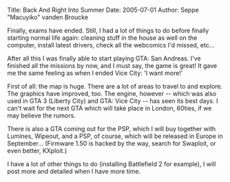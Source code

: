Title: Back And Right Into Summer
Date: 2005-07-01
Author: Seppe "Macuyiko" vanden Broucke

Finally, exams have ended. Still, I had a lot of things to do before finally starting normal life again: cleaning stuff in the house as well on the computer, install latest drivers, check all the webcomics I'd missed, etc...  
After all this I was finally able to start playing GTA: San Andreas. I've finished all the missions by now, and I must say, the game is great! It gave me the same feeling as when I ended Vice City: 'I want more!'
First of all: the map is huge. There are a lot of areas to travel to and explore. The graphics have improved, too. The engine, however -- which was also used in GTA 3 (Liberty City) and GTA: Vice City -- has seen its best days. I can't wait for the next GTA which will take place in London, 60ties, if we may believe the rumors.  
There is also a GTA coming out for the PSP, which I will buy together with Lumines, Wipeout, and a PSP, of course, which will be released in Europe in September... (Firmware 1.50 is hacked by the way, search for Swaploit, or even better, KXploit.)  
I have a lot of other things to do (installing Battlefield 2 for example), I will post more and detailed when I have more time.  
  